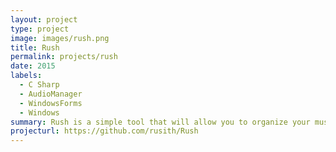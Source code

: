 ```yaml
---
layout: project
type: project
image: images/rush.png
title: Rush
permalink: projects/rush
date: 2015
labels:
  - C Sharp
  - AudioManager
  - WindowsForms
  - Windows
summary: Rush is a simple tool that will allow you to organize your music files by moving, renaming, and placing them into the directory . rush can copy files from different locations and place them in an 1 destination folder and organize in a folder structure. you can specify the folder structure and naming rules of files. Rush will copy files and rename files as you want. no files will harmed . during the operation. rush supports most popular file types . supported file types : mp3,m4a,aac,falc,ogg,wma 
projecturl: https://github.com/rusith/Rush
---
```


